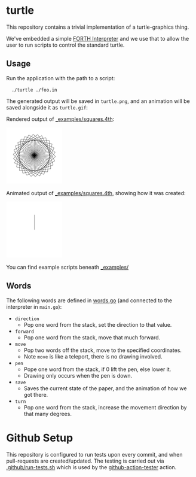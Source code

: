 # turtle

This repository contains a trivial implementation of a turtle-graphics
thing.

We've embedded a simple [FORTH Interpreter](https://github.com/skx/foth) and
we use that to allow the user to run scripts to control the standard turtle.


## Usage

Run the application with the path to a script:

      ./turtle ./foo.in

The generated output will be saved in `turtle.png`, and an animation will be saved alongside it as `turtle.gif`:

Rendered output of [_examples/squares.4th](_examples/squares.4th):

![Result](turtle.png)

Animated output of [_examples/squares.4th](_examples/squares.4th), showing how it was created:

![Result Animated](turtle.gif)

You can find example scripts beneath [_examples/](_examples/)



## Words

The following words are defined in [words.go](words.go) (and connected to the interpreter in `main.go`):

* `direction`
  * Pop one word from the stack, set the direction to that value.
* `forward`
  * Pop one word from the stack, move that much forward.
* `move`
  * Pop two words off the stack, move to the specified coordinates.
  * Note `move` is like a teleport, there is no drawing involved.
* `pen`
  * Pope one word from the stack, if 0 lift the pen, else lower it.
  * Drawing only occurs when the pen is down.
* `save`
  * Saves the current state of the paper, and the animation of how we got there.
* `turn`
  * Pop one word from the stack, increase the movement direction by that many degrees.


# Github Setup

This repository is configured to run tests upon every commit, and when pull-requests are created/updated.  The testing is carried out via [.github/run-tests.sh](.github/run-tests.sh) which is used by the [github-action-tester](https://github.com/skx/github-action-tester) action.
